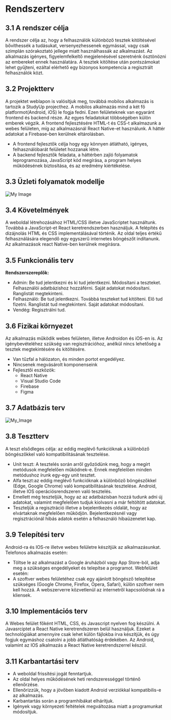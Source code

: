 # Rendszerterv

## 3.1 A rendszer célja

A rendszer célja az, hogy a felhasználók különböző tesztek kitöltésével bővíthessék a tudásukat, versenyezhessenek egymással, vagy csak szimplán szórakoztató jellege miatt használhassák az alkalmazást. Az alkalmazás igényes, figyelemfelkeltő megjelenésével szeretnénk ösztönözni az embereket ennek használatára. A tesztek kitöltése után pontszámokat lehet gyűjteni, ezáltal elérhető egy bizonyos kompetencia a regisztrált felhasználók közt.

## 3.2 Projektterv

A projektet weblapon is valósítjuk meg, továbbá mobilos alkalmazás is tartozik a StudyUp projecthez. A mobilos alkalmazás mind a két fő platformot(Android, iOS) le fogja fedni. Ezen felületeknek van egyaránt frontend és backend része. Az egyes feladatokat többségében külön emberek végzik. A frontend fejlesztésére HTML-t és CSS-t alkalmazunk a webes felületen, míg az alkalmazásnál React Native-et használunk. A háttér adatokat a Firebase-ben kerülnek eltárolásban.

  - A frontend fejlesztők célja hogy egy könnyen átlátható, igényes, felhasználóbarát felületet hozzanak létre.
  - A backend fejlesztők feladata, a háttérben zajló folyamatok leprogramozása, JavaScript kód megírása, a program helyes működésének biztosítása, és az eredmény     kiértékelése.

## 3.3 Üzleti folyamatok modellje

![My Image](Képek/uzleti_modell.jpg)

## 3.4 Követelmények

A weboldal létrehozásához HTML/CSS illetve JavaScriptet használtunk. Továbbá a JavaScript-et React keretrendszerben használjuk. A felépítés és dizájnolás HTML és CSS implementálásával történik. Az oldal teljes értékű felhasználására elegendő egy egyszerű internetes böngészőt indítanunk. Az alkalmazások react Native-ben kerülnek megírásra.

## 3.5 Funkcionális terv 

**Rendszerszereplők:**

- Admin: Be tud jelentkezni és ki tud jelentkezni. Módosítani a teszteket. Felhasználói adatbázishoz hozzáférni. Saját adatokat módosítani. Ranglistát megtekinteni.
- Felhasználó: Be tud jelentkezni. Továbbá teszteket tud kitölteni. Elő tud fizetni. Ranglistát tud megtekinteni. Saját adatokat módosítani.
- Vendég: Regisztrálni tud.

## 3.6 Fizikai környezet

Az alkalmazás működik webes felületen, illetve Androidon és iOS-en is. Az igénybevételéhez szükség van regisztrációhoz, anélkül nincs lehetőség a tesztek megtekintésére és kitöltésére.

- Van tűzfal a hálózaton, és minden portot engedélyez.
- Nincsenek megvásárolt komponenseink
- Fejlesztői eszközök:
  - React Native
  - Visual Studio Code
  - Firebase
  - Figma

## 3.7 Adatbázis terv

![My_Image](Képek/adatbazis_terv.png)

## 3.8 Tesztterv
A teszt elsődleges célja: az eddig meglévő funkcióknak a különböző böngészőkkel való kompatibilitásának tesztelése.
 - Unit teszt: A tesztelés során arről győzödünk meg, hogy a megírt metódusok megfelelően működnek-e. Ennek megfelelően minden metódushoz írunk egy-egy unit tesztet.
 - Alfa teszt:az eddig meglévő funkcióknak a különböző böngészőkkel (Edge, Google Chrome) való kompatibilitásának tesztelése. Android, illetve IOS operációsrendszeren    való tesztelés.
 - Emellett még teszteljük, hogy az az adatbázisban hozzá tudunk adni új adatokat, valamint megfelelően tudjuk kiolvasni a már feltöltött adatokat.
 - Teszteljük a regisztráció illetve a bejelentkezés oldalát, hogy az elvártaknak megfelelően működjön. Bejelentkezésnél vagy regisztrációnál hibás adatok esetén a        felhasználó hibaüzenetet kap.
 
## 3.9 Telepítési terv

Android-ra és IOS-re illetve webes felületre készítjük az alkalmazásunkat.
Telefonos alkalmazás esetén:
  - Töltse le az alkalmazást a Google áruházból vagy App Store-ból, adja meg a szükséges engedélyeket és telepítse a programot.
Webfelület esetén:
  - A szoftver webes felületéhez csak egy ajánlott böngésző telepítése szükséges (Google Chrome, Firefox, Opera, Safari), külön szoftver nem kell hozzá. A webszerverre
    közvetlenül az internetről kapcsolódnak rá a kliensek.

## 3.10 Implementációs terv

A Webes felület főként HTML, CSS, és Javascript nyelven fog készülni. A Javasrciptet a React Native keretrendszeren belül használjuk. Ezeket a technológiákat amennyire csak lehet külön fájlokba írva készítjük, és úgy fogjuk egymáshoz csatolni a jobb átláthatóság érdekében. 
Az Android, valamint az IOS alkalmazás a React Native keretrendszerrel készül.

## 3.11 Karbantartási terv

- A weboldal frissítési jogát fenntartjuk.
- Az oldal helyes működésének heti rendszerességgel történő ellenőrzése.
- Ellenőrizzük, hogy a jövőben kiadott Android verziókkal kompatibilis-e az alkalmazás.
- Karbantartás során a programhibákat elhárítjuk. 
- Igények vagy környezeti feltételek megváltozása miatt a programunkat módosítjuk.
